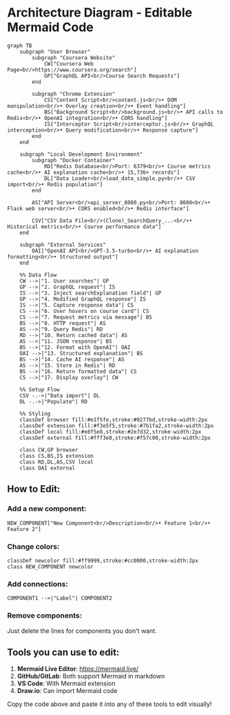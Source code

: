 # Architecture Diagram - Editable Mermaid Code

```mermaid
graph TB
    subgraph "User Browser"
        subgraph "Coursera Website"
            CW["Coursera Web Page<br/>https://www.coursera.org/search"]
            GP["GraphQL API<br/>Course Search Requests"]
        end
        
        subgraph "Chrome Extension"
            CS["Content Script<br/>content.js<br/>• DOM manipulation<br/>• Overlay creation<br/>• Event handling"]
            BS["Background Script<br/>background.js<br/>• API calls to Redis<br/>• OpenAI integration<br/>• CORS handling"]
            IS["Interceptor Script<br/>interceptor.js<br/>• GraphQL interception<br/>• Query modification<br/>• Response capture"]
        end
    end
    
    subgraph "Local Development Environment"
        subgraph "Docker Container"
            RD["Redis Database<br/>Port: 6379<br/>• Course metrics cache<br/>• AI explanation cache<br/>• 15,736+ records"]
            DL["Data Loader<br/>load_data_simple.py<br/>• CSV import<br/>• Redis population"]
        end
        
        AS["API Server<br/>api_server_8080.py<br/>Port: 8080<br/>• Flask web server<br/>• CORS enabled<br/>• Redis interface"]
        
        CSV["CSV Data File<br/>(Clone)_SearchQuery_...<br/>• Historical metrics<br/>• Course performance data"]
    end
    
    subgraph "External Services"
        OAI["OpenAI API<br/>GPT-3.5-turbo<br/>• AI explanation formatting<br/>• Structured output"]
    end
    
    %% Data Flow
    CW -->|"1. User searches"| GP
    GP -->|"2. GraphQL request"| IS
    IS -->|"3. Inject searchExplanation field"| GP
    GP -->|"4. Modified GraphQL response"| IS
    IS -->|"5. Capture response data"| CS
    CS -->|"6. User hovers on course card"| CS
    CS -->|"7. Request metrics via message"| BS
    BS -->|"8. HTTP request"| AS
    AS -->|"9. Query Redis"| RD
    RD -->|"10. Return cached data"| AS
    AS -->|"11. JSON response"| BS
    BS -->|"12. Format with OpenAI"| OAI
    OAI -->|"13. Structured explanation"| BS
    BS -->|"14. Cache AI response"| AS
    AS -->|"15. Store in Redis"| RD
    BS -->|"16. Return formatted data"| CS
    CS -->|"17. Display overlay"| CW
    
    %% Setup Flow
    CSV -.->|"Data import"| DL
    DL -.->|"Populate"| RD
    
    %% Styling
    classDef browser fill:#e1f5fe,stroke:#0277bd,stroke-width:2px
    classDef extension fill:#f3e5f5,stroke:#7b1fa2,stroke-width:2px
    classDef local fill:#e8f5e8,stroke:#2e7d32,stroke-width:2px
    classDef external fill:#fff3e0,stroke:#f57c00,stroke-width:2px
    
    class CW,GP browser
    class CS,BS,IS extension
    class RD,DL,AS,CSV local
    class OAI external
```

## How to Edit:

### Add a new component:
```mermaid
NEW_COMPONENT["New Component<br/>Description<br/>• Feature 1<br/>• Feature 2"]
```

### Change colors:
```mermaid
classDef newcolor fill:#ff9999,stroke:#cc0000,stroke-width:2px
class NEW_COMPONENT newcolor
```

### Add connections:
```mermaid
COMPONENT1 -->|"Label"| COMPONENT2
```

### Remove components:
Just delete the lines for components you don't want.

## Tools you can use to edit:

1. **Mermaid Live Editor**: https://mermaid.live/
2. **GitHub/GitLab**: Both support Mermaid in markdown
3. **VS Code**: With Mermaid extension
4. **Draw.io**: Can import Mermaid code

Copy the code above and paste it into any of these tools to edit visually!
